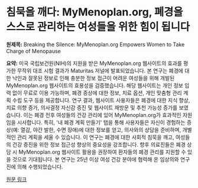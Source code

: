 # 침묵을 깨다: MyMenoplan.org, 폐경을 스스로 관리하는 여성들을 위한 힘이 됩니다

**원제목:** Breaking the Silence: MyMenoplan.org Empowers Women to Take Charge of Menopause

**요약:** 미국 국립보건원(NIH)의 지원을 받은 MyMenoplan.org 웹사이트의 효과를 평가한 무작위 대조 시험 결과가 Maturitas 저널에 발표되었습니다.  본 연구는 폐경에 대한 낙인과 잘못된 정보로 인해 충분한 정보 접근이 어려운 여성들을 위해 개발된 MyMenoplan.org 웹사이트의 효용성을 검증했습니다.  해당 웹사이트는 개인 정보 입력 없이 무료로 이용 가능하며, 폐경 증상에 대한 정보, 치료 옵션, 개인 맞춤형 관리 계획 수립 도구 등을 제공합니다. 연구 결과, 웹사이트 사용자들은 폐경에 대한 지식 향상, 치료 의향 증가, 의사결정 자신감 증진 및 웹사이트 재방문 및 추천 가능성 증가를 보였습니다.  이는 폐경 전후 여성들의 건강 관리에 있어 MyMenoplan.org가 효과적인 자원임을 시사합니다.  특히, '내 폐경 계획 만들기' 탭을 통해 사용자들은 자신이 경험하는 증상(예: 열감, 야간 발한, 수면 장애)에 대한 정보를 얻고, 의사와의 상담을 준비하며, 개별적인 관리 계획을 세울 수 있습니다.  이 연구는 폐경에 대한 사회적 침묵을 깨고, 여성들의 건강 증진을 위한 정보 접근성 향상의 중요성을 강조합니다.  향후 의료진들은 폐경 상담 시 MyMenoplan.org 웹사이트 활용을 권장하여 환자들의 폐경 관리를 지원할 수 있을 것으로 기대됩니다.  본 연구는 25년 이상 여성 건강 분야에 협력해 온 임상의와 연구진에 의해 수행되었습니다.

[원문 링크](https://today.ucsd.edu/story/mymenoplan-empowers-women-menopause)
